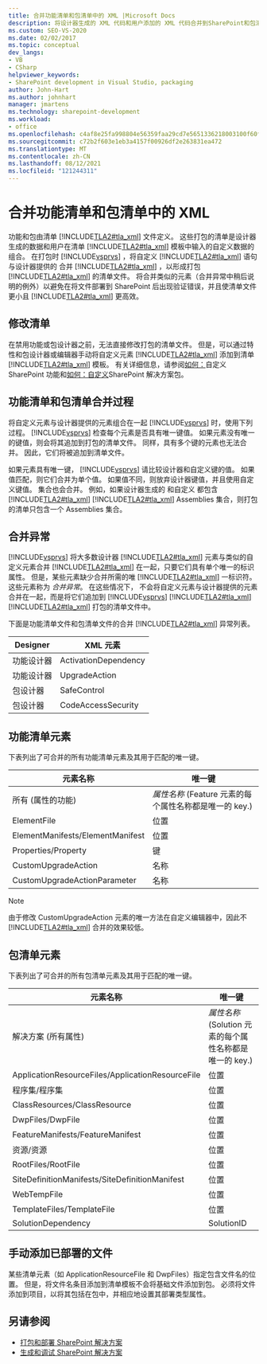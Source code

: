 ```yaml
---
title: 合并功能清单和包清单中的 XML |Microsoft Docs
description: 将设计器生成的 XML 代码和用户添加的 XML 代码合并到SharePoint和包清单中。 了解功能与包清单元素，以及合并异常。
ms.custom: SEO-VS-2020
ms.date: 02/02/2017
ms.topic: conceptual
dev_langs:
- VB
- CSharp
helpviewer_keywords:
- SharePoint development in Visual Studio, packaging
author: John-Hart
ms.author: johnhart
manager: jmartens
ms.technology: sharepoint-development
ms.workload:
- office
ms.openlocfilehash: c4af8e25fa998804e56359faa29cd7e5651336218003100f60fac379fcc5f641
ms.sourcegitcommit: c72b2f603e1eb3a4157f00926df2e263831ea472
ms.translationtype: MT
ms.contentlocale: zh-CN
ms.lasthandoff: 08/12/2021
ms.locfileid: "121244311"
---
```

# <a name="merge-xml-in-feature-and-package-manifests"></a>合并功能清单和包清单中的 XML
  功能和包由清单 [!INCLUDE[TLA2#tla_xml](../sharepoint/includes/tla2sharptla-xml-md.md)] 文件定义。 这些打包的清单是设计器生成的数据和用户在清单 [!INCLUDE[TLA2#tla_xml](../sharepoint/includes/tla2sharptla-xml-md.md)] 模板中输入的自定义数据的组合。 在打包时 [!INCLUDE[vsprvs](../sharepoint/includes/vsprvs-md.md)] ，将自定义 [!INCLUDE[TLA2#tla_xml](../sharepoint/includes/tla2sharptla-xml-md.md)] 语句与设计器提供的 合并 [!INCLUDE[TLA2#tla_xml](../sharepoint/includes/tla2sharptla-xml-md.md)] ，以形成打包 [!INCLUDE[TLA2#tla_xml](../sharepoint/includes/tla2sharptla-xml-md.md)] 的清单文件。 将合并类似的元素（合并异常中稍后说明的例外）以避免在将文件部署到 SharePoint 后出现验证错误，并且使清单文件更小且 [!INCLUDE[TLA2#tla_xml](../sharepoint/includes/tla2sharptla-xml-md.md)] 更高效。

## <a name="modify-the-manifests"></a>修改清单
 在禁用功能或包设计器之前，无法直接修改打包的清单文件。 但是，可以通过特性和包设计器或编辑器手动将自定义元素 [!INCLUDE[TLA2#tla_xml](../sharepoint/includes/tla2sharptla-xml-md.md)] 添加到清单 [!INCLUDE[TLA2#tla_xml](../sharepoint/includes/tla2sharptla-xml-md.md)] 模板。 有关详细信息，请参阅[如何：](../sharepoint/how-to-customize-a-sharepoint-feature.md)自定义 SharePoint 功能和[如何：自定义](../sharepoint/how-to-customize-a-sharepoint-solution-package.md)SharePoint 解决方案包。

## <a name="feature-and-package-manifest-merge-process"></a>功能清单和包清单合并过程
 将自定义元素与设计器提供的元素组合在一起 [!INCLUDE[vsprvs](../sharepoint/includes/vsprvs-md.md)] 时，使用下列过程。 [!INCLUDE[vsprvs](../sharepoint/includes/vsprvs-md.md)] 检查每个元素是否具有唯一键值。 如果元素没有唯一的键值，则会将其追加到打包的清单文件。 同样，具有多个键的元素也无法合并。 因此，它们将被追加到清单文件。

 如果元素具有唯一键， [!INCLUDE[vsprvs](../sharepoint/includes/vsprvs-md.md)] 请比较设计器和自定义键的值。 如果值匹配，则它们合并为单个值。 如果值不同，则放弃设计器键值，并且使用自定义键值。 集合也会合并。 例如，如果设计器生成的 和自定义 都包含 [!INCLUDE[TLA2#tla_xml](../sharepoint/includes/tla2sharptla-xml-md.md)] [!INCLUDE[TLA2#tla_xml](../sharepoint/includes/tla2sharptla-xml-md.md)] Assemblies 集合，则打包的清单只包含一个 Assemblies 集合。

## <a name="merge-exceptions"></a>合并异常
 [!INCLUDE[vsprvs](../sharepoint/includes/vsprvs-md.md)] 将大多数设计器 [!INCLUDE[TLA2#tla_xml](../sharepoint/includes/tla2sharptla-xml-md.md)] 元素与类似的自定义元素合并 [!INCLUDE[TLA2#tla_xml](../sharepoint/includes/tla2sharptla-xml-md.md)] 在一起，只要它们具有单个唯一的标识属性。 但是，某些元素缺少合并所需的唯 [!INCLUDE[TLA2#tla_xml](../sharepoint/includes/tla2sharptla-xml-md.md)] 一标识符。 这些元素称为 *合并异常*。 在这些情况下， 不会将自定义元素与设计器提供的元素合并在一起，而是将它们追加到 [!INCLUDE[vsprvs](../sharepoint/includes/vsprvs-md.md)] [!INCLUDE[TLA2#tla_xml](../sharepoint/includes/tla2sharptla-xml-md.md)] [!INCLUDE[TLA2#tla_xml](../sharepoint/includes/tla2sharptla-xml-md.md)] 打包的清单文件中。

 下面是功能清单文件和包清单文件的合并 [!INCLUDE[TLA2#tla_xml](../sharepoint/includes/tla2sharptla-xml-md.md)] 异常列表。

|Designer|XML 元素|
|--------------|-----------------|
|功能设计器|ActivationDependency|
|功能设计器|UpgradeAction|
|包设计器|SafeControl|
|包设计器|CodeAccessSecurity|

## <a name="feature-manifest-elements"></a>功能清单元素
 下表列出了可合并的所有功能清单元素及其用于匹配的唯一键。

|元素名称|唯一键|
|------------------|----------------|
|所有 (属性的功能) |*属性名称* (Feature 元素的每个属性名称都是唯一的 key.) |
|ElementFile|位置|
|ElementManifests/ElementManifest|位置|
|Properties/Property|键|
|CustomUpgradeAction|名称|
|CustomUpgradeActionParameter|名称|

> [!NOTE]
> 由于修改 CustomUpgradeAction 元素的唯一方法在自定义编辑器中，因此不 [!INCLUDE[TLA2#tla_xml](../sharepoint/includes/tla2sharptla-xml-md.md)] 合并的效果较低。

## <a name="package-manifest-elements"></a>包清单元素
 下表列出了可合并的所有包清单元素及其用于匹配的唯一键。

|元素名称|唯一键|
|------------------|----------------|
|解决方案 (所有属性) |*属性名称* (Solution 元素的每个属性名称都是唯一的 key.) |
|ApplicationResourceFiles/ApplicationResourceFile|位置|
|程序集/程序集|位置|
|ClassResources/ClassResource|位置|
|DwpFiles/DwpFile|位置|
|FeatureManifests/FeatureManifest|位置|
|资源/资源|位置|
|RootFiles/RootFile|位置|
|SiteDefinitionManifests/SiteDefinitionManifest|位置|
|WebTempFile|位置|
|TemplateFiles/TemplateFile|位置|
|SolutionDependency|SolutionID|

## <a name="manually-add-deployed-files"></a>手动添加已部署的文件
 某些清单元素（如 ApplicationResourceFile 和 DwpFiles）指定包含文件名的位置。 但是，将文件名条目添加到清单模板不会将基础文件添加到包。 必须将文件添加到项目，以将其包括在包中，并相应地设置其部署类型属性。

## <a name="see-also"></a>另请参阅
- [打包和部署 SharePoint 解决方案](../sharepoint/packaging-and-deploying-sharepoint-solutions.md)
- [生成和调试 SharePoint 解决方案](../sharepoint/building-and-debugging-sharepoint-solutions.md)
